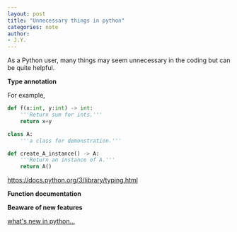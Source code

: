 ```yaml
---
layout: post
title: "Unnecessary things in python"
categories: note
author:
- J.Y.
---
```


As a Python user, many things may seem unnecessary in the coding but can be quite helpful.

**Type annotation**

For example, 
```python
def f(x:int, y:int) -> int:
    '''Return sum for ints.'''
    return x+y
```
```python
class A:
    '''a class for demonstration.'''

def create_A_instance() -> A:
    '''Return an instance of A.'''
    return A()
```

https://docs.python.org/3/library/typing.html


**Function documentation**


**Beaware of new features**

[what's new in python...](https://docs.python.org/3/whatsnew/)





